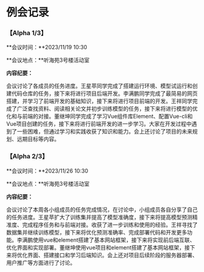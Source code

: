 # 例会记录
### **【Alpha 1/3】**

**会议时间：**2023/11/19 10:30

**会议地点：**听海苑3号楼活动室

**内容纪要：**

​	会议讨论了各成员的任务进度。王星苹同学完成了搭建运行环境、模型试运行和创建代码仓库的任务，接下来将进行项目后端开发。李满鹏同学完成了最简易的网页搭建，并学习了前端开发的基础知识，接下来将进行项目前端的开发。王祥同学完成了广泛查找资料、阅读相关论文并初步训练模型的任务，接下来将进行模型的优化和与前端的对接。董继坤同学完成了学习Vue组件库Element、配置Vue-cli和Vue项目创建的任务，接下来将进行前端开发的进一步学习。大家在开发过程中遇到了一些困难，但通过学习和实践收获了知识和能力。会上还讨论了项目的未来规划、远期目标等内容。

### **【Alpha 2/3】**

**会议时间：**2023/11/26 10:30

**会议地点：**听海苑3号楼活动室

**内容纪要：**

​	会议讨论了本周各小组成员的任务完成情况，在讨论中，小组成员各自分享了自己的任务进度。王星苹扩大了训练集并提高了模型准确度，接下来将提高模型预测精准度、完成程序任务和与前端对接。收获了进一步训练和使用的经验。王祥寻找了数据集并继续训练模型，接下来将优化预测准确率、完成部署代码和开发更多功能。李满鹏使用vue和element搭建了基本网站框架，接下来将实现前后端互联、优化界面和实现部署。董继坤使用vue项目和element搭建了基本网站框架，接下来将优化界面、搭建接口和学习后端知识。会上还对项目后续阶段的服务器部署、用户推广等方面进行了讨论。
